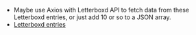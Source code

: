 - Maybe use Axios with Letterboxd API to fetch data from these Letterboxd entries, or just add 10 or so to a JSON array.
- [Letterboxd entries](https://letterboxd.com/jack81/films/reviews/by/entry-rating/)
